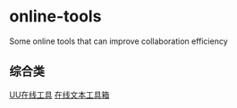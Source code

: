# online-tools
Some online tools that can improve collaboration efficiency

## 综合类
[UU在线工具](https://uutool.cn)
[在线文本工具箱](https://txttool.cn)
